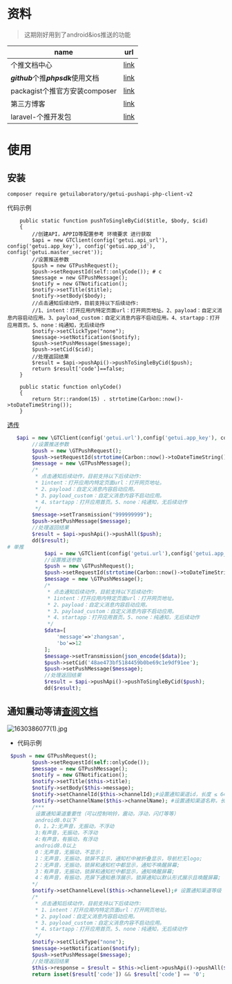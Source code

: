 # 资料

> 这期刚好用到了android&ios推送的功能

| name                                 | url                                                          |
| ------------------------------------ | ------------------------------------------------------------ |
| 个推文档中心                         | [link](https://docs.getui.com/getui/server/rest_v2/service_sdk/) |
| ***github***个推***phpsdk***使用文档 | [link](https://github.com/GetuiLaboratory/getui-pushapi-php-client-v2) |
| packagist个推官方安装composer        | [link](https://packagist.org/packages/getuilaboratory/getui-pushapi-php-client-v2) |
| 第三方博客                           | [link](https://www.cnblogs.com/evakang/p/12059920.html)      |
| laravel-个推开发包                   | [link](https://laravelacademy.org/post/9522)                 |



# 使用

## 安装

```shell
composer require getuilaboratory/getui-pushapi-php-client-v2
```

代码示例

```shell
    public static function pushToSingleByCid($title, $body, $cid)
    {
        //创建API，APPID等配置参考 环境要求 进行获取
        $api = new GTClient(config('getui.api_url'), config('getui.app_key'), config('getui.app_id'), config('getui.master_secret'));
        //设置推送参数
        $push = new GTPushRequest();
        $push->setRequestId(self::onlyCode()); # c
        $message = new GTPushMessage();
        $notify = new GTNotification();
        $notify->setTitle($title);
        $notify->setBody($body);
        //点击通知后续动作，目前支持以下后续动作:
        //1、intent：打开应用内特定页面url：打开网页地址。2、payload：自定义消息内容启动应用。3、payload_custom：自定义消息内容不启动应用。4、startapp：打开应用首页。5、none：纯通知，无后续动作
        $notify->setClickType("none");
        $message->setNotification($notify);
        $push->setPushMessage($message);
        $push->setCid($cid);
        //处理返回结果
        $result = $api->pushApi()->pushToSingleByCid($push);
        return $result['code']==false;
    }

    public static function onlyCode()
    {
        return Str::random(15) . strtotime(Carbon::now()->toDateTimeString());
    }
```

[透传](https://github.com/GetuiLaboratory/getui-pushapi-php-client-v2/blob/master/test/PushApiTest.php)

```php
   $api = new \GTClient(config('getui.url'),config('getui.app_key'), config('getui.app_id'),config('getui.master_secret'));
        //设置推送参数
        $push = new \GTPushRequest();
        $push->setRequestId(strtotime(Carbon::now()->toDateTimeString()));
        $message = new \GTPushMessage();
        /*
         * 点击通知后续动作，目前支持以下后续动作:
         * 1intent：打开应用内特定页面url：打开网页地址。
         * 2、payload：自定义消息内容启动应用。
         * 3、payload_custom：自定义消息内容不启动应用。
         * 4、startapp：打开应用首页。5、none：纯通知，无后续动作
         */
        $message->setTransmission("999999999");
        $push->setPushMessage($message);
        //处理返回结果
        $result = $api->pushApi()->pushAll($push);
        dd($result);
# 单推
            $api = new \GTClient(config('getui.url'),config('getui.app_key'), config('getui.app_id'),config('getui.master_secret'));
            //设置推送参数
            $push = new \GTPushRequest();
            $push->setRequestId(strtotime(Carbon::now()->toDateTimeString()));
            $message = new \GTPushMessage();
            /*
             * 点击通知后续动作，目前支持以下后续动作:
             * 1intent：打开应用内特定页面url：打开网页地址。
             * 2、payload：自定义消息内容启动应用。
             * 3、payload_custom：自定义消息内容不启动应用。
             * 4、startapp：打开应用首页。5、none：纯通知，无后续动作
             */
            $data=[
                'message'=>'zhangsan',
                'bo'=>12
            ];
            $message->setTransmission(json_encode($data));
            $push->setCid('48ae473bf5184459b0be69c1e9df91ee');
            $push->setPushMessage($message);
            //处理返回结果
            $result = $api->pushApi()->pushToSingleByCid($push);
            dd($result);
```

## 通知震动等请[查阅文档](https://docs.getui.com/getui/server/rest_v2/common_args/)

![1630386077(1).jpg](https://gitee.com/yaolliuyang/blogImages/raw/master/blogImages/hK756YkIXrOdtuV.png)

- 代码示例

```php
 $push = new GTPushRequest();
        $push->setRequestId(self::onlyCode());
        $message = new GTPushMessage();
        $notify = new GTNotification();
        $notify->setTitle($this->title);
        $notify->setBody($this->message);
        $notify->setChannelId($this->channelId);#设置通知渠道id，长度 ≤ 64
        $notify->setChannelName($this->channelName); #设置通知渠道名称，长度 ≤ 64
        /***
         设置通知渠道重要性（可以控制响铃，震动，浮动，闪灯等等）
         android8.0以下
         0，1，2:无声音，无振动，不浮动
         3:有声音，无振动，不浮动
         4:有声音，有振动，有浮动
         android8.0以上
         0：无声音，无振动，不显示；
         1：无声音，无振动，锁屏不显示，通知栏中被折叠显示，导航栏无logo;
         2：无声音，无振动，锁屏和通知栏中都显示，通知不唤醒屏幕;
         3：有声音，无振动，锁屏和通知栏中都显示，通知唤醒屏幕;
         4：有声音，有振动，亮屏下通知悬浮展示，锁屏通知以默认形式展示且唤醒屏幕;
        */
        $notify->setChannelLevel($this->channelLevel);# 设置通知渠道等级
        /*
         * 点击通知后续动作，目前支持以下后续动作:
         * 1、intent：打开应用内特定页面url：打开网页地址。
         * 2、payload：自定义消息内容启动应用。
         * 3、payload_custom：自定义消息内容不启动应用。
         * 4、startapp：打开应用首页。5、none：纯通知，无后续动作
         */
        $notify->setClickType("none");
        $message->setNotification($notify);
        $push->setPushMessage($message);
        //处理返回结果
        $this->response = $result = $this->client->pushApi()->pushAll($push);
        return isset($result['code']) && $result['code'] == '0';
```

